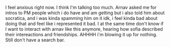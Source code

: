 I feel anxious right now. I think I'm talking too much. Arnav asked me for intros to PM people 
which i do have and am getting but i also told him about socratica, and i was kinda spamming him on it idk, i feel kinda bad about doing that and feel like i represented it bad. I at the same time don't know if I want to interact with arnav like this anymore, hearing how sofia described their intereactions and friendships. AHHHH i'm blowing it up for nothing. Still don't have a search bar. 